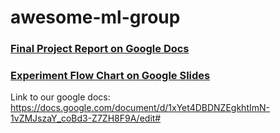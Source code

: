 # awesome-ml-group

### [Final Project Report on Google Docs](https://docs.google.com/presentation/d/14oZZ-lSaNIxocSr44fW0nJTTh5vyeY_QxJBDLbWRJTs/edit#slide=id.p)

### [Experiment Flow Chart on Google Slides](https://docs.google.com/presentation/d/14oZZ-lSaNIxocSr44fW0nJTTh5vyeY_QxJBDLbWRJTs/edit#slide=id.p)

Link to our google docs: https://docs.google.com/document/d/1xYet4DBDNZEgkhtImN-1vZMJszaY_coBd3-Z7ZH8F9A/edit#


